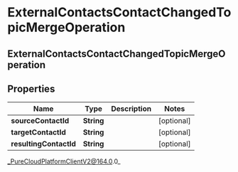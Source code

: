 # ExternalContactsContactChangedTopicMergeOperation

## ExternalContactsContactChangedTopicMergeOperation

## Properties

|Name | Type | Description | Notes|
|------------ | ------------- | ------------- | -------------|
| **sourceContactId** | **String** |  | [optional] |
| **targetContactId** | **String** |  | [optional] |
| **resultingContactId** | **String** |  | [optional] |



_PureCloudPlatformClientV2@164.0.0_

